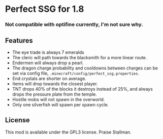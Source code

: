 # Perfect SSG for 1.8

### Not compatible with optifine currently, I'm not sure why.

## Features
- The eye trade is always 7 emeralds
- The cleric will path towards the blacksmith for a more linear route.
- Endermen will always drop a pearl.
- The dragon charge probability and cooldowns between charges can be set via config file, `.minecraft/config/perfect_ssg.properties`.
- End crystals are shorter on average.
- Items will drop towards the closest player.
- TNT drops 40% of the blocks it destroys instead of 25%, and always drops the pressure plate from the temple.
- Hostile mobs will not spawn in the overworld.
- Only one silverfish will spawn per spawn cycle.


## License
This mod is available under the GPL3 license. Praise Stallman.
